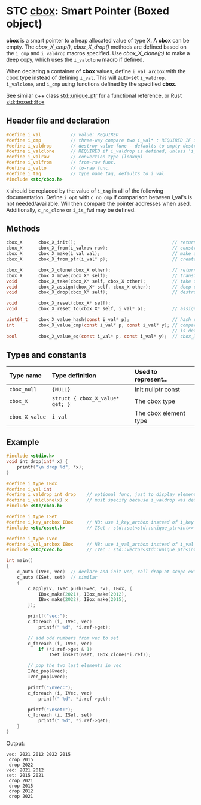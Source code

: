 # STC [cbox](../include/stc/cbox.h): Smart Pointer (Boxed object)

**cbox** is a smart pointer to a heap allocated value of type X. A **cbox** can
be empty. The *cbox_X_cmp()*, *cbox_X_drop()* methods are defined based on the `i_cmp`
and `i_valdrop` macros specified. Use *cbox_X_clone(p)* to make a deep copy, which uses the
`i_valclone` macro if defined.

When declaring a container of **cbox** values, define `i_val_arcbox` with the
cbox type instead of defining `i_val`. This will auto-set `i_valdrop`, `i_valclone`, and `i_cmp` using 
functions defined by the specified **cbox**.

See similar c++ class [std::unique_ptr](https://en.cppreference.com/w/cpp/memory/unique_ptr) for a functional reference, or Rust [std::boxed::Box](https://doc.rust-lang.org/std/boxed/struct.Box.html)

## Header file and declaration

```c
#define i_val           // value: REQUIRED
#define i_cmp           // three-way compare two i_val* : REQUIRED IF i_val is a non-integral type
#define i_valdrop       // destroy value func - defaults to empty destruct
#define i_valclone      // REQUIRED if i_valdrop is defined, unless 'i_opt c_no_clone' is defined.
#define i_valraw        // convertion type (lookup)
#define i_valfrom       // from-raw func.
#define i_valto         // to-raw func.
#define i_tag           // type name tag, defaults to i_val
#include <stc/cbox.h>    
```
`X` should be replaced by the value of `i_tag` in all of the following documentation.
Define `i_opt` with `c_no_cmp` if comparison between i_val's is not needed/available. Will then
compare the pointer addresses when used. Additionally, `c_no_clone` or `i_is_fwd` may be defined.

## Methods
```c
cbox_X      cbox_X_init();                                    // return an empty cbox
cbox_X      cbox_X_from(i_valraw raw);                        // construct a new boxed object from raw type, if defined.
cbox_X      cbox_X_make(i_val val);                           // make a cbox from constructed val object.
cbox_X      cbox_X_from_ptr(i_val* p);                        // create a cbox from a pointer. Takes ownership of p.

cbox_X      cbox_X_clone(cbox_X other);                       // return deep copied clone
cbox_X      cbox_X_move(cbox_X* self);                        // transfer ownership to another cbox.
void        cbox_X_take(cbox_X* self, cbox_X other);          // take ownership of other.
void        cbox_X_assign(cbox_X* self, cbox_X other);        // deep copy to self
void        cbox_X_drop(cbox_X* self);                        // destruct the contained object and free's it.

void        cbox_X_reset(cbox_X* self);   
void        cbox_X_reset_to(cbox_X* self, i_val* p);          // assign new cbox from ptr. Takes ownership of p.

uint64_t    cbox_X_value_hash(const i_val* p);                // hash value
int         cbox_X_value_cmp(const i_val* p, const i_val* y); // compares pointer addresses if 'i_opt c_no_cmp'
                                                              // is defined. Otherwise uses 'i_cmp' or default compare.
bool        cbox_X_value_eq(const i_val* p, const i_val* y);  // cbox_X_value_cmp == 0
```
## Types and constants

| Type name          | Type definition                                               | Used to represent...     |
|:-------------------|:--------------------------------|:------------------------|
| `cbox_null`        | `{NULL}`                        | Init nullptr const      |
| `cbox_X`           | `struct { cbox_X_value* get; }` | The cbox type           |
| `cbox_X_value`     | `i_val`                         | The cbox element type   |

## Example

```c
#include <stdio.h>
void int_drop(int* x) {
    printf("\n drop %d", *x);
}

#define i_type IBox
#define i_val int
#define i_valdrop int_drop    // optional func, just to display elements destroyed
#define i_valclone(x) x       // must specify because i_valdrop was defined.
#include <stc/cbox.h>

#define i_type ISet
#define i_key_arcbox IBox     // NB: use i_key_arcbox instead of i_key
#include <stc/csset.h>        // ISet : std::set<std::unique_ptr<int>>

#define i_type IVec
#define i_val_arcbox IBox     // NB: use i_val_arcbox instead of i_val
#include <stc/cvec.h>         // IVec : std::vector<std::unique_ptr<int>>

int main()
{
    c_auto (IVec, vec)  // declare and init vec, call drop at scope exit
    c_auto (ISet, set)  // similar
    {
        c_apply(v, IVec_push(&vec, *v), IBox, {
            IBox_make(2021), IBox_make(2012), 
            IBox_make(2022), IBox_make(2015),
        });

        printf("vec:");
        c_foreach (i, IVec, vec)
            printf(" %d", *i.ref->get);

        // add odd numbers from vec to set
        c_foreach (i, IVec, vec)
            if (*i.ref->get & 1)
                ISet_insert(&set, IBox_clone(*i.ref));

        // pop the two last elements in vec
        IVec_pop(&vec);
        IVec_pop(&vec);

        printf("\nvec:");
        c_foreach (i, IVec, vec)
            printf(" %d", *i.ref->get);

        printf("\nset:");
        c_foreach (i, ISet, set)
            printf(" %d", *i.ref->get);
    }
}
```
Output:
```
vec: 2021 2012 2022 2015
 drop 2015
 drop 2022
vec: 2021 2012
set: 2015 2021
 drop 2021
 drop 2015
 drop 2012
 drop 2021
```
